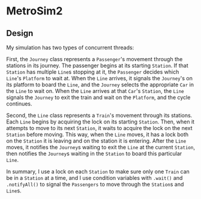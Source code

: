 # MetroSim2

## Design

My simulation has two types of concurrent threads:

First, the `Journey` class represents a `Passenger`'s movement through the stations in its journey. The passenger begins at its starting `Station`. If that `Station` has multiple `Line`s stopping at it, the `Passenger` decides which `Line`'s `Platform` to wait at. When the `Line` arrives, it signals the `Journey`'s on its platform to board the `Line`, and the `Journey` selects the appropriate `Car` in the `Line` to wait on. When the `Line` arrives at that `Car`'s `Station`, the `Line` signals the `Journey` to exit the train and wait on the `Platform`, and the cycle continues. 

Second, the `Line` class represents a `Train`'s movement through its stations. Each `Line` begins by acquiring the lock on its starting `Station`. Then, when it attempts to move to its next `Station`, it waits to acquire the lock on the next `Station` before moving. This way, when the `Line` moves, it has a lock both on the `Station` it is leaving and on the station it is entering. After the `Line` moves, it notifies the `Journey`s waiting to exit the `Line` at the current `Station`, then notifies the `Journey`s waiting in the `Station` to board this particular `Line`.

In summary, I use a lock on each `Station` to make sure only one `Train` can be in a `Station` at a time, and I use condition variables with `.wait()` and `.notifyAll()` to signal the `Passengers` to move through the `Station`s and `Line`s.
